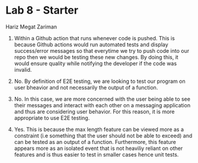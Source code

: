 # Lab 8 - Starter
Hariz Megat Zariman

1. Within a Github action that runs whenever code is pushed. This is because Github actions would run automated tests and display success/error messages so that everytime we try to push code into our repo then we would be testing these new changes. By doing this, it would ensure quality while notifying the developer if the code was invalid.
   
2. No. By definition of E2E testing, we are looking to test our program on user bheavior and not necessarily the output of a function.

3. No. In this case, we are more concerned with the user being able to see their messages and interact with each other on a messaging application and thus are considering user behavior. For this reason, it is more appropriate to use E2E testing.

4. Yes. This is because the max length feature can be viewed more as a constraint (i.e something that the user should not be able to exceed) and can be tested as an output of a function. Furthermore, this feature appears more as an isolated event that is not heaviliy reliant on other features and is thus easier to test in smaller cases hence unit tests.